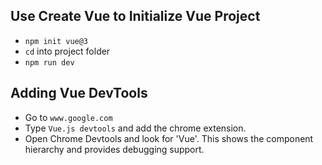 ## Use Create Vue to Initialize Vue Project

- `npm init vue@3`
- `cd` into project folder
- `npm run dev`

## Adding Vue DevTools

- Go to `www.google.com`
- Type `Vue.js devtools` and add the chrome extension.
- Open Chrome Devtools and look for 'Vue'. This shows the component hierarchy and provides debugging support.